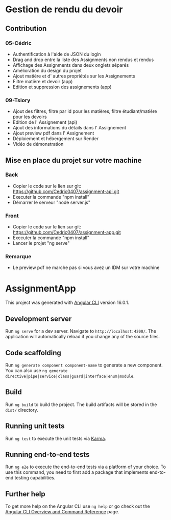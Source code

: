 # Gestion de rendu du devoir
## Contribution
### 05-Cédric
- Authentification à l'aide de JSON du login
- Drag and drop entre la liste des Assignments non rendus et rendus
- Affichage des Assignments dans deux onglets séparés
- Amélioration du design du projet
- Ajout matière et d' autres propriétés sur les Assignements
- Filtre matière et devoir (app)
- Edition et suppression des assignements (app)


### 09-Tsiory
- Ajout des filtres, filtre par id pour les matières, filtre étudiant/matière pour les devoirs
- Edition de l' Assignement (api)
- Ajout des informations du détails dans l' Assignement
- Ajout preview pdf dans l' Assignement
- Déploiement et hébergement sur Render
- Vidéo de démonstration

## Mise en place du projet sur votre machine
### Back
- Copier le code sur le lien sur git: https://github.com/Cedric0407/assignment-api.git
- Executer la commande "npm install"
- Démarrer le serveur "node server.js"


### Front
- Copier le code sur le  lien sur git: https://github.com/Cedric0407/assignment-app.git
- Executer la commande "npm install"
- Lancer le projet "ng serve"

### Remarque
- Le preview pdf ne marche pas si vous avez un IDM sur votre machine


# AssignmentApp

This project was generated with [Angular CLI](https://github.com/angular/angular-cli) version 16.0.1.

## Development server

Run `ng serve` for a dev server. Navigate to `http://localhost:4200/`. The application will automatically reload if you change any of the source files.

## Code scaffolding

Run `ng generate component component-name` to generate a new component. You can also use `ng generate directive|pipe|service|class|guard|interface|enum|module`.

## Build

Run `ng build` to build the project. The build artifacts will be stored in the `dist/` directory.

## Running unit tests

Run `ng test` to execute the unit tests via [Karma](https://karma-runner.github.io).

## Running end-to-end tests

Run `ng e2e` to execute the end-to-end tests via a platform of your choice. To use this command, you need to first add a package that implements end-to-end testing capabilities.

## Further help

To get more help on the Angular CLI use `ng help` or go check out the [Angular CLI Overview and Command Reference](https://angular.io/cli) page.

